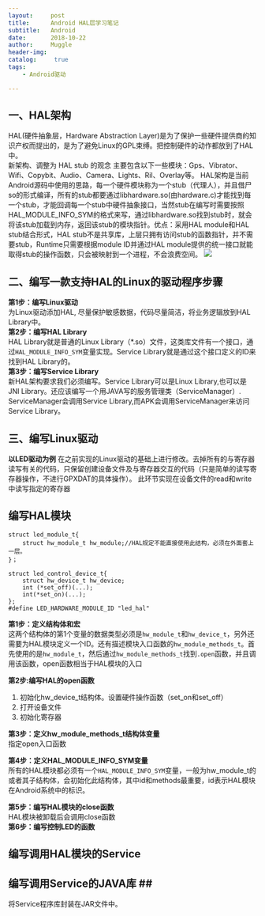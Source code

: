 ```yaml
---
layout:     post
title:      Android HAL层学习笔记
subtitle:   Android
date:       2018-10-22
author:     Muggle
header-img:
catalog: 	 true
tags:
    - Android驱动

---
```

## 一、HAL架构 ##
HAL(硬件抽象层，Hardware Abstraction Layer)是为了保护一些硬件提供商的知识产权而提出的，是为了避免Linux的GPL束缚。把控制硬件的动作都放到了HAL中。
<br>
新架构、调整为 HAL stub 的观念 主要包含以下一些模块：Gps、Vibrator、Wifi、Copybit、Audio、Camera、Lights、Ril、Overlay等。 
HAL架构是当前Android源码中使用的思路，每一个硬件模块称为一个stub（代理人），并且借尸so的形式编译，所有的stub都要通过libhardware.so(由hardware.c)才能找到每一个stub，才能回调每一个stub中硬件抽象接口，当然stub在编写时需要按照HAL_MODULE_INFO_SYM的格式来写，通过libhardware.so找到stub时，就会将该stub加载到内存，返回该stub的模块指针。优点：采用HAL module和HAL stub结合形式，HAL stub不是共享库，上层只拥有访问stub的函数指针，并不需要stub，Runtime只需要根据module ID并通过HAL module提供的统一接口就能取得stub的操作函数，只会被映射到一个进程，不会浪费空间。
![](https://i.imgur.com/qrtgvMc.jpg)

## 二、编写一款支持HAL的Linux的驱动程序步骤 ##
**第1步：编写Linux驱动** <br>
为Linux驱动添加HAL, 尽量保护敏感数据，代码尽量简洁，将业务逻辑放到HAL Library中。<br>
**第2步：编写HAL Library**<br>
HAL Library就是普通的Linux Library（*.so）文件，这类库文件有一个接口，通过`HAL_MODULE_INFO_SYM`变量实现。Service Library就是通过这个接口定义的ID来找到HAL Library的。<br>
**第3步：编写Service Library**<br>
新HAL架构要求我们必须编写。Service Library可以是Linux Library,也可以是JNI Library。还应该编写一个用JAVA写的服务管理类（ServiceManager）.
ServiceManager会调用Service Library,而APK会调用ServiceManager来访问Service Library。<br>
## 三、编写Linux驱动 ##
**以LED驱动为例**
在之前实现的Linux驱动的基础上进行修改。去掉所有的与寄存器读写有关的代码，只保留创建设备文件及与寄存器交互的代码（只是简单的读写寄存器操作，不进行GPXDAT的具体操作）。
此环节实现在设备文件的read和write中读写指定的寄存器

## 编写HAL模块 ##

    struct led_module_t{
		struct hw_module_t hw_module;//HAL规定不能直接使用此结构，必须在外面套上一层。
	}；

	struct led_control_device_t{
		struct hw_device_t hw_device;
		int (*set_off)(...);
		int(*set_on)(...);
	};
	#define LED_HARDWARE_MODULE_ID "led_hal"

**第1步：定义结构体和宏**<br>
这两个结构体的第1个变量的数据类型必须是`hw_module_t`和`hw_device_t`，另外还需要为HAL模块定义一个ID。还有描述模块入口函数的`hw_module_methods_t`。首先使用的是`hw_module_t`，然后通过`hw_module_methods_t`找到`.open`函数，并且调用该函数，open函数相当于HAL模块的入口<br>

**第2步:编写HAL的open函数**<br>
1. 初始化hw_device_t结构体。设置硬件操作函数（set_on和set_off）<br>
2. 打开设备文件<br>
3. 初始化寄存器<br>

**第3步：定义hw_module_methods_t结构体变量**<br>
指定open入口函数<br>

**第4步：定义HAL_MODULE_INFO_SYM变量**<br>
所有的HAL模块都必须有一个`HAL_MODULE_INFO_SYM`变量，一般为hw_module_t的或者其子结构体，会初始化此结构体，其中id和methods最重要，id表示HAL模块在Android系统中的标识。

**第5步：编写HAL模块的close函数**<br>
HAL模块被卸载后会调用close函数<br>
**第6步：编写控制LED的函数**

## 编写调用HAL模块的Service ##


## 编写调用Service的JAVA库 ## <br>
将Service程序库封装在JAR文件中。
